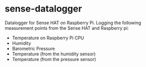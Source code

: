 # sense-datalogger
Datalogger for Sense HAT on Raspberry Pi. Logging the following measurement points from the Sense HAT and Raspberry pi:
* Temperature on Raspberry Pi CPU
* Humidity
* Barometric Pressure
* Temperature (from the humidity sensor)
* Temperature (from the pressure sensor) 

